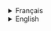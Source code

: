 <details>
  <summary>Français</summary>

# Live Chat

Ce projet a été développé dans le cadre d'une formation OpenClassrooms où l'étudiant doit développer un POC live chat.

L'application **Live Chat** a pour but dans le cadre du projet de permettre au client de directement communiquer avec le support via par messagerie instantannée.

## Prérequis

- Docker
- Java 11
- Maven 3.9.4

## Par où commencer ?

Executer la base de donnée en vous rendant à la racine de projet en executant la commande suivante :

```bash
  docker-compose up
```

Puis importer le dossier **back** dans votre IDE dédié (IntelliJ, Eclipse...).

Run le projet sur la classe principale **PocdemoApplication**.

La messagerie instantannée sera accessible via l'url suivant `http://localhost:8081/` (Ouvrir deux onglets pour pouvoir intéragir entre deux personnes).

<details>
  <summary>Les dépendances</summary>

| Dépendance           |                                           Lien                                           |
| :------------------- | :--------------------------------------------------------------------------------------: |
| Springboot JPA       |           https://docs.spring.io/spring-data/jpa/docs/current/reference/html/            |
| Springboot WebSocket |           https://spring.io/guides/gs/messaging-stomp-websocket                          |
| Lombok               |           https://www.baeldung.com/intro-to-project-lombok                               |

</details>
</details>

<details>
  <summary>English</summary>

# Live Chat

This project was developed as part of an OpenClassrooms training program where the student is required to develop a live chat proof of concept (POC).

L'application **Live Chat** a pour but dans le cadre du projet de permettre au client de directement communiquer avec le support via par messagerie instantannée.

The **Live Chat** application aims within the scope of the project to allow the client to communicate directly with the support through an instant messaging.

## Configuration

- Docker
- Java 11
- Maven 3.9.4

## Where to start ?

To run the database, navigate to the project root and execute the following command:

```bash
  docker-compose up
```

Then import the back folder into your dedicated IDE (IntelliJ, Eclipse, etc.).

Run the project on the main class **PocdemoApplication**.

The instant messaging service will be accessible through the following URL: `http://localhost:8081/` (Open two tabs to interact between two individuals).

<details>
  <summary>Dependencies</summary>

| Dépendance           |                                           Lien                                           |
| :------------------- | :--------------------------------------------------------------------------------------: |
| Springboot JPA       |           https://docs.spring.io/spring-data/jpa/docs/current/reference/html/            |
| Springboot WebSocket |           https://spring.io/guides/gs/messaging-stomp-websocket                          |
| Lombok               |           https://www.baeldung.com/intro-to-project-lombok                               |

</details>
</details>